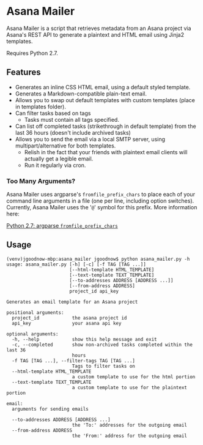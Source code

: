 # Asana Mailer
Asana Mailer is a script that retrieves metadata from an Asana project via
Asana's REST API to generate a plaintext and HTML email using Jinja2 templates.

Requires Python 2.7.

## Features
* Generates an inline CSS HTML email, using a default styled template.
* Generates a Markdown-compatible plain-text email.
* Allows you to swap out default templates with custom templates (place in
  templates folder).
* Can filter tasks based on tags
  * Tasks must contain all tags specified.
* Can list off completed tasks (strikethrough in default template) from the
  last 36 hours (doesn't include archived tasks)
* Allows you to send the email via a local SMTP server, using
  multipart/alternative for both templates.
  * Relish in the fact that your friends with plaintext email clients will
    actually get a legible email.
  * Run it regularly via cron.

### Too Many Arguments?
Asana Mailer uses argparse's `fromfile_prefix_chars` to place each of your
command line arguments in a file (one per line, including option switches).
Currently, Asana Mailer uses the '`@`' symbol for this prefix. More information
here:

[Python 2.7: argparse `fromfile_prefix_chars`][fromfile_prefix_chars]

[fromfile_prefix_chars]:http://docs.python.org/2.7/library/argparse.html#fromfile-prefix-chars

## Usage

    (venv)jgoodnow-mbp:asana_mailer jgoodnow$ python asana_mailer.py -h
    usage: asana_mailer.py [-h] [-c] [-f TAG [TAG ...]]
                           [--html-template HTML_TEMPLATE]
                           [--text-template TEXT_TEMPLATE]
                           [--to-addresses ADDRESS [ADDRESS ...]]
                           [--from-address ADDRESS]
                           project_id api_key

    Generates an email template for an Asana project

    positional arguments:
      project_id            the asana project id
      api_key               your asana api key

    optional arguments:
      -h, --help            show this help message and exit
      -c, --completed       show non-archived tasks completed within the last 36
                            hours
      -f TAG [TAG ...], --filter-tags TAG [TAG ...]
                            Tags to filter tasks on
      --html-template HTML_TEMPLATE
                            a custom template to use for the html portion
      --text-template TEXT_TEMPLATE
                            a custom template to use for the plaintext portion

    email:
      arguments for sending emails

      --to-addresses ADDRESS [ADDRESS ...]
                            the 'To:' addresses for the outgoing email
      --from-address ADDRESS
                            the 'From:' address for the outgoing email
